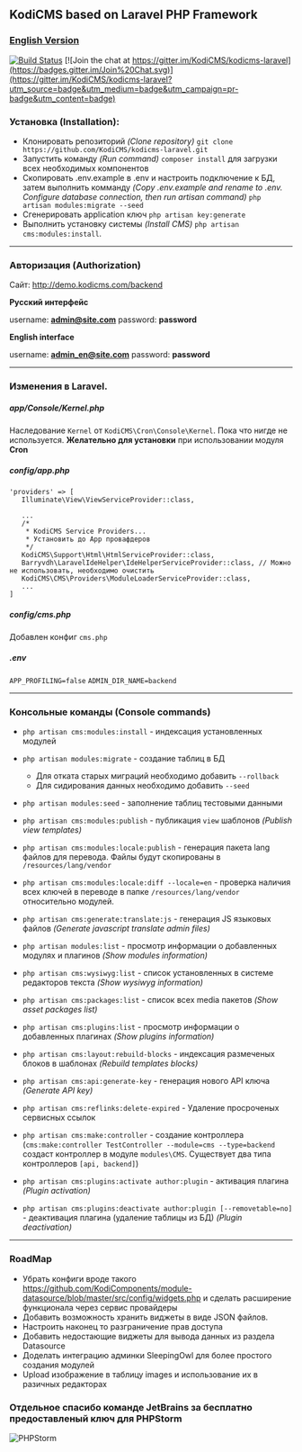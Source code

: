## KodiCMS based on Laravel PHP Framework
### [English Version](https://github.com/teodorsandu/kodicms-laravel/blob/dev/README_EN.md)

[![Build Status](https://travis-ci.org/KodiCMS/kodicms-laravel.svg?branch=dev)](https://travis-ci.org/KodiCMS/kodicms-laravel)
[![Join the chat at https://gitter.im/KodiCMS/kodicms-laravel](https://badges.gitter.im/Join%20Chat.svg)](https://gitter.im/KodiCMS/kodicms-laravel?utm_source=badge&utm_medium=badge&utm_campaign=pr-badge&utm_content=badge)

### Установка (Installation):

 * Клонировать репозиторий *(Clone repository)* `git clone https://github.com/KodiCMS/kodicms-laravel.git`
 * Запустить команду *(Run command)* `composer install` для загрузки всех необходимых компонентов
 * Скопировать .env.example в .env и настроить подключение к БД, затем выполнить комманду *(Copy .env.example and rename to .env. Configure database connection, then run artisan command)* `php artisan modules:migrate --seed`
 * Сгенерировать application ключ `php artisan key:generate`
 * Выполнить установку системы *(Install CMS)* `php artisan cms:modules:install`.

---

### Авторизация (Authorization)

Сайт: http://demo.kodicms.com/backend

**Русский интерфейс**

username: **admin@site.com**
password: **password**

**English interface**

username: **admin_en@site.com**
password: **password**

---

### Изменения в Laravel.

##### app/Console/Kernel.php
Наследование `Kernel` от `KodiCMS\Cron\Console\Kernel`. Пока что нигде не используется. **Желательно для установки** при использовании модуля **Cron**

##### config/app.php

```
'providers' => [
   Illuminate\View\ViewServiceProvider::class,

   ...
   /*
    * KodiCMS Service Providers...
    * Установить до App провафдеров
    */
   KodiCMS\Support\Html\HtmlServiceProvider::class,
   Barryvdh\LaravelIdeHelper\IdeHelperServiceProvider::class, // Можно не использовать, необходимо очистить
   KodiCMS\CMS\Providers\ModuleLoaderServiceProvider::class,
   ...
]
```

##### config/cms.php
Добавлен конфиг `cms.php`

##### .env
`APP_PROFILING=false`
`ADMIN_DIR_NAME=backend`

---

### Консольные команды (Console commands)

 * `php artisan cms:modules:install` - индексация установленных модулей
 * `php artisan modules:migrate` - создание таблиц в БД
   - Для отката старых миграций необходимо добавить `--rollback`
   - Для сидирования данных необходимо добавить `--seed`

 * `php artisan modules:seed` - заполнение таблиц тестовыми данными

 * `php artisan cms:modules:publish` - публикация `view` шаблонов *(Publish view templates)*
 * `php artisan cms:modules:locale:publish` - генерация пакета lang файлов для перевода. Файлы будут скопированы в `/resources/lang/vendor`
 * `php artisan cms:modules:locale:diff --locale=en` - проверка наличия всех ключей в переводе в папке `/resources/lang/vendor` относительно модулей.
 * `php artisan cms:generate:translate:js` - генерация JS языковых файлов *(Generate javascript translate admin files)*

 * `php artisan modules:list` - просмотр информации о добавленных модулях и плагинов *(Show modules information)*
 * `php artisan cms:wysiwyg:list` - список установленных в системе редакторов текста *(Show wysiwyg information)*
 * `php artisan cms:packages:list` - список всех media пакетов *(Show asset packages list)*
 * `php artisan cms:plugins:list` - просмотр информации о добавленных плагинах *(Show plugins information)*

 * `php artisan cms:layout:rebuild-blocks` - индексация размеченых блоков в шаблонах *(Rebuild templates blocks)*
 * `php artisan cms:api:generate-key` - генерация нового API ключа *(Generate API key)*
 * `php artisan cms:reflinks:delete-expired` - Удаление просроченых сервисных ссылок

 * `php artisan cms:make:controller` - создание контроллера (`cms:make:controller TestController --module=cms --type=backend` создаст контроллер в модуле `modules\CMS`. Существует два типа контроллеров `[api, backend]`)

 * `php artisan cms:plugins:activate author:plugin` - активация плагина *(Plugin activation)*
 * `php artisan cms:plugins:deactivate author:plugin [--removetable=no]` - деактивация плагина (удаление таблицы из БД) *(Plugin deactivation)*

---

### RoadMap

 * Убрать конфиги вроде такого https://github.com/KodiComponents/module-datasource/blob/master/src/config/widgets.php и сделать расширение функционала через сервис провайдеры
 * Добавить возможность хранить виджеты в виде JSON файлов.
 * Настроить наконец то разграничение прав доступа
 * Добавить недостающие виджеты для вывода данных из раздела Datasource
 * Доделать интеграцию админки SleepingOwl для более простого создания модулей
 * Upload изображение в таблицу images и использование их в разичных редакторах

### Отдельное спасибо команде JetBrains за бесплатно предоставленый ключ для PHPStorm
![PHPStorm](https://www.jetbrains.com/phpstorm/documentation/docs/logo_phpstorm.png)
